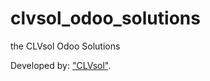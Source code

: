 clvsol_odoo_solutions
=====================

the CLVsol Odoo Solutions

Developed by: ["CLVsol"](http://clvsol.com). 

